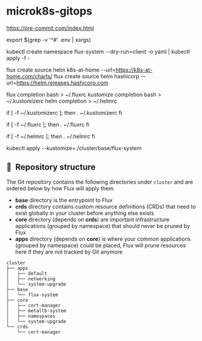 # microk8s-gitops

https://pre-commit.com/index.html

export $(grep -v '^#' .env | xargs)

kubectl create namespace flux-system --dry-run=client -o yaml | kubectl apply -f -


flux create source helm k8s-at-home --url=https://k8s-at-home.com/charts/
flux create source helm hashicorp --url=https://helm.releases.hashicorp.com


flux completion bash > ~/.fluxrc
kustomize completion bash > ~/.kustomizerc
helm completion > ~/.helmrc

if [ -f ~/.kustomizerc ]; then
. ~/.kustomizerc
fi

if [ -f ~/.fluxrc ]; then
. ~/.fluxrc
fi

if [ -f ~/.helmrc ]; then
. ~/.helmrc
fi

kubectl apply --kustomize=./cluster/base/flux-system


## :open_file_folder:&nbsp; Repository structure

The Git repository contains the following directories under `cluster` and are ordered below by how Flux will apply them.

- **base** directory is the entrypoint to Flux
- **crds** directory contains custom resource definitions (CRDs) that need to exist globally in your cluster before anything else exists
- **core** directory (depends on **crds**) are important infrastructure applications (grouped by namespace) that should never be pruned by Flux
- **apps** directory (depends on **core**) is where your common applications (grouped by namespace) could be placed, Flux will prune resources here if they are not tracked by Git anymore

```
cluster
├── apps
│   ├── default
│   ├── networking
│   └── system-upgrade
├── base
│   └── flux-system
├── core
│   ├── cert-manager
│   ├── metallb-system
│   ├── namespaces
│   └── system-upgrade
└── crds
    └── cert-manager
```